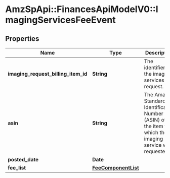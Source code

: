 # AmzSpApi::FinancesApiModelV0::ImagingServicesFeeEvent

## Properties
Name | Type | Description | Notes
------------ | ------------- | ------------- | -------------
**imaging_request_billing_item_id** | **String** | The identifier for the imaging services request. | [optional] 
**asin** | **String** | The Amazon Standard Identification Number (ASIN) of the item for which the imaging service was requested. | [optional] 
**posted_date** | **Date** |  | [optional] 
**fee_list** | [**FeeComponentList**](FeeComponentList.md) |  | [optional] 

